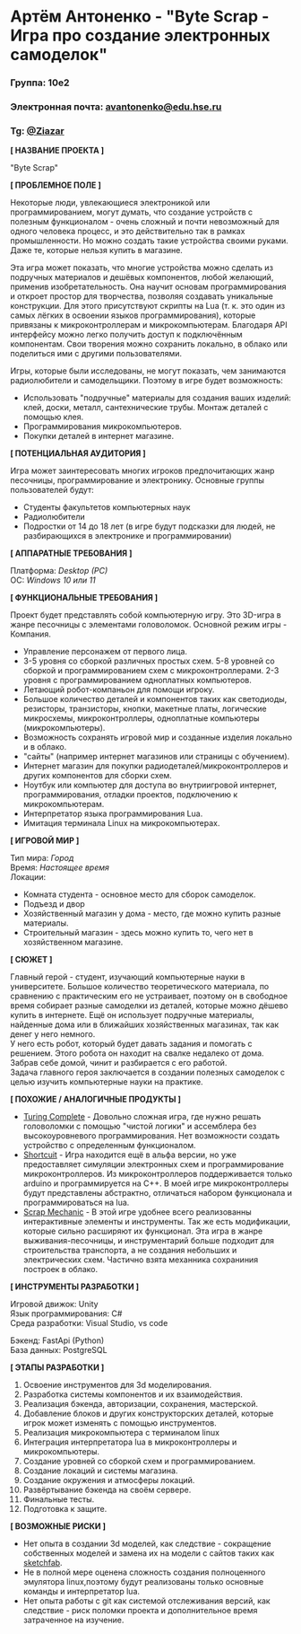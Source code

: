 # Артём Антоненко - "Byte Scrap - Игра про создание электронных самоделок"


### Группа: 10е2
### Электронная почта: avantonenko@edu.hse.ru
### Tg: [@Ziazar](https://t.me/Zizazr)


**[ НАЗВАНИЕ ПРОЕКТА ]**

"Byte Scrap"


**[ ПРОБЛЕМНОЕ ПОЛЕ ]**

Некоторые люди, увлекающиеся электроникой или программированием, могут думать, что создание устройств с полезным функционалом - очень сложный и почти невозможный для одного человека процесс, и это действительно так в рамках промышленности. Но можно создать такие устройства своими руками. Даже те, которые нельзя купить в магазине. 

Эта игра может показать, что многие устройства можно сделать из подручных материалов и дешёвых компонентов, любой желающий, применив изобретательность. 
Она научит основам программирования и откроет простор для творчества, позволяя создавать уникальные конструкции. Для этого присутствуют скрипты на Lua (т. к. это один из самых лёгких в освоении языков программирования), которые привязаны к микроконтроллерам и микрокомпьютерам. Благодаря API интерфейсу можно легко получить доступ к подключённым компонентам. Свои творения можно сохранить локально, в облако или поделиться ими с другими пользователями.

Игры, которые были исследованы, не могут показать, чем занимаются радиолюбители и самодельщики. Поэтому в игре будет возможность: 
* Использовать "подручные" материалы для создания ваших изделий: клей, доски, металл, сантехнические трубы. Монтаж деталей c помощью клея.
* Программирования микрокомпьютеров. 
* Покупки деталей в интернет магазине. 


**[ ПОТЕНЦИАЛЬНАЯ АУДИТОРИЯ ]**

Игра может заинтересовать многих игроков предпочитающих жанр песочницы, программирование и электронику. Основные группы пользователей будут:
* Студенты факультетов компьютерных наук
* Радиолюбители 
* Подростки от 14 до 18 лет (в игре будут подсказки для людей, не разбирающихся в электронике и программировании)


**[ АППАРАТНЫЕ ТРЕБОВАНИЯ ]**

Платформа: *Desktop (PC)*\
ОС: *Windows 10 или 11*


**[ ФУНКЦИОНАЛЬНЫЕ ТРЕБОВАНИЯ ]**

Проект будет представлять собой компьютерную игру. Это 3D-игра в жанре песочницы с элементами головоломок. Основной режим игры - Компания.
* Управление персонажем от первого лица.
* 3-5 уровня со сборкой различных простых схем. 5-8 уровней со сборкой и программированием схем с микроконтроллерами. 2-3 уровня с программированием одноплатных компьютеров.
* Летающий робот-компаньон для помощи игроку. 
* Большое количество деталей и компонентов таких как светодиоды, резисторы, транзисторы, кнопки, макетные платы, логические микросхемы, микроконтроллеры, одноплатные компьютеры (микрокомпьютеры).
* Возможность сохранять игровой мир и созданные изделия локально и в облако.
* "сайты" (например интернет магазинов или страницы с обучением).
* Интернет магазин для покупки радиодеталей/микроконтроллеров и других компонентов для сборки схем.
* Ноутбук или компьютер для доступа во внутриигровой интернет, программирования, отладки проектов, подключению к микрокомпьютерам.
* Интерпретатор языка программирования Lua. 
* Имитация терминала Linux на микрокомпьютерах.


**[ ИГРОВОЙ МИР ]**

Тип мира: *Город*\
Время: *Настоящее время*\
Локации:
* Комната студента - основное место для сборок самоделок.
* Подъезд и двор
* Хозяйственный магазин у дома - место, где можно купить разные материалы.
* Строительный магазин - здесь можно купить то, чего нет в хозяйственном магазине.


**[ СЮЖЕТ ]**

 Главный герой - студент, изучающий компьютерные науки в университете. Большое количество теоретического материала, по сравнению с практическим его не устраивает, поэтому он в свободное время собирает разные самоделки из деталей, которые можно дёшево купить в интернете. Ещё он использует подручные материалы, найденные дома или в ближайших хозяйственных магазинах, так как денег у него немного. \
  У него есть робот, который будет давать задания и помогать с решением. Этого робота он находит на свалке недалеко от дома. Забрав себе домой, чинит и разбирается с его работой.\
  Задача главного героя заключается в создании полезных самоделок с целью изучить компьютерные науки на практике. 


**[ ПОХОЖИЕ / АНАЛОГИЧНЫЕ ПРОДУКТЫ ]**

* [Turing Complete](https://store.steampowered.com/app/1444480/Turing_Complete/) - Довольно сложная игра, где нужно решать головоломки с помощью "чистой логики" и ассемблера без высокоуровневого программирования. Нет возможности создать устройство с определенным функционалом. 
* [Shortcuit](https://store.steampowered.com/app/2125820/Shortcuit/) - Игра находится ещё в альфа версии, но уже предоставляет симуляции электронных схем и программирование микроконтроллеров. Из микроконтроллеров поддерживается только arduino и программируется на C++. В моей игре микроконтроллеры будут представлены абстрактно, отличаться набором функционала и программироваться на lua.
* [Scrap Mechanic](https://store.steampowered.com/app/387990/Scrap_Mechanic/) - В этой игре удобнее всего реализованны интерактивные элементы и инструменты. Так же есть модификации, которые сильно расширяют их функционал. Эта игра в жанре выживания-песочницы, и инструментарий больше подходит для строительства транспорта, а не создания небольших и электрических схем. Частично взята механника сохраниния построек в облако.


**[ ИНСТРУМЕНТЫ РАЗРАБОТКИ ]**

Игровой движок: Unity\
Язык программирования: C#\
Среда разработки: Visual Studio, vs code

Бэкенд: FastApi (Python)\
База данных: PostgreSQL
 
**[ ЭТАПЫ РАЗРАБОТКИ ]**

1. Освоение инструментов для 3d моделирования.
2. Разработка системы компонентов и их взаимодействия.
3. Реализация бэкенда, авторизации, сохранения, мастерской.
4. Добавление блоков и других конструкторских деталей, которые игрок может изменять с помощью инструментов.
5. Реализация микрокомпьютера с терминалом linux 
6. Интеграция интерпретатора lua в микроконтроллеры и микрокомпьютеры.
7. Создание уровней со сборкой схем и программированием.
8. Создание локаций и системы магазина.
9. Создание окружения и атмосферы локаций.
10. Развёртывание бэкенда на своём сервере.
11. Финальные тесты.
12. Подготовка к защите.


**[ ВОЗМОЖНЫЕ РИСКИ ]**

* Нет опыта в создании 3d моделей, как следствие - сокращение собственных моделей и замена их на модели с сайтов таких как [sketchfab](https://sketchfab.com/).
* Не в полной мере оценена сложность создания полноценного эмулятора linux,поэтому будут реализованы только основные команды и интерпретатор lua.
* Нет опыта работы с git как системой отслеживания версий, как следствие - риск поломки проекта и дополнительное время затраченное на изучение.

